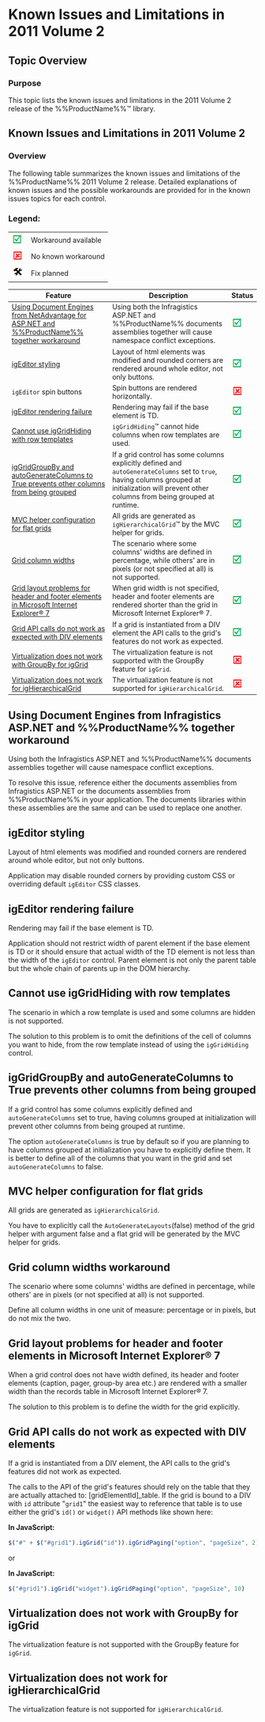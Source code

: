﻿<!--
|metadata|
{
    "fileName": "known-issues-and-limitations-2011-volume-2",
    "controlName": "",
    "tags": ["Known Issues"]
}
|metadata|
-->

# Known Issues and Limitations in 2011 Volume 2

## Topic Overview
### Purpose

This topic lists the known issues and limitations in the 2011 Volume 2 release of the %%ProductName%%™ library.


## Known Issues and Limitations in 2011 Volume 2
### Overview

The following table summarizes the known issues and limitations of the %%ProductName%% 2011 Volume 2 release. Detailed explanations of known issues and the possible workarounds are provided for in the known issues topics for each control.

### Legend:

<table class="table">
    <tbody>
        <tr>
            <td><img src="../../images/images/positive.png" alt="" class="img-responsive"></td>
            <td>Workaround available</td>
        </tr>
        <tr>
            <td><img src="../../images/images/negative.png" alt="" class="img-responsive"></td>
            <td>No known workaround</td>
        </tr>
        <tr>
            <td><img src="../../images/images/plannedFix.png" alt="" class="img-responsive"></td>
            <td>Fix planned</td>
        </tr>
    </tbody>
</table>

Feature | Description | Status
---|---|---
[Using Document Engines from NetAdvantage for ASP.NET and %%ProductName%% together workaround ](#using-document-engine) | Using both the Infragistics ASP.NET and %%ProductName%% documents assemblies together will cause namespace conflict exceptions. | ![](../../images/images/positive.png)
[igEditor styling ](#igEditor-styling) | Layout of html elements was modified and rounded corners are rendered around whole editor, not only buttons. | ![](../../images/images/positive.png)
`igEditor` spin buttons | Spin buttons are rendered horizontally. | ![](../../images/images/negative.png)
[igEditor rendering failure ](#rigEditor-rendering-failure) | Rendering may fail if the base element is TD. | ![](../../images/images/positive.png)
[Cannot use igGridHiding with row templates ](#cannot-use-grid-hiding-roe-templates) | `igGridHiding`™ cannot hide columns when row templates are used. | ![](../../images/images/positive.png)
[igGridGroupBy and autoGenerateColumns to True prevents other columns from being grouped ](#grouping-issue) | If a grid control has some columns explicitly defined and `autoGenerateColumns` set to `true`, having columns grouped at initialization will prevent other columns from being grouped at runtime. | ![](../../images/images/positive.png)
[MVC helper configuration for flat grids ](#mvc-helper-config) | All grids are generated as `igHierarchicalGrid`™ by the MVC helper for grids. | ![](../../images/images/positive.png)
[Grid column widths ](#grid-column-widths) | The scenario where some columns' widths are defined in percentage, while others' are in pixels (or not specified at all) is not supported. | ![](../../images/images/positive.png)
[Grid layout problems for header and footer elements in Microsoft Internet Explorer® 7 ](#grid-layout-problems) | When grid width is not specified, header and footer elements are rendered shorter than the grid in Microsoft Internet Explorer® 7. | ![](../../images/images/positive.png)
[Grid API calls do not work as expected with DIV elements ](#grid-api-calls-donot-work) | If a grid is instantiated from a DIV element the API calls to the grid's features do not work as expected. | ![](../../images/images/positive.png)
[Virtualization does not work with GroupBy for igGrid ](#virtualization-doesnot-work-groupby) | The virtualization feature is not supported with the GroupBy feature for `igGrid`. | ![](../../images/images/negative.png)
[Virtualization does not work for igHierarchicalGrid ](#virtualization-doesnot-work-hierarchicalgrid) | The virtualization feature is not supported for `igHierarchicalGrid`. | ![](../../images/images/negative.png)



## <a id="using-document-engine"></a>Using Document Engines from Infragistics ASP.NET and %%ProductName%% together workaround

Using both the Infragistics ASP.NET and %%ProductName%% documents assemblies
together will cause namespace conflict exceptions.

To resolve this issue, reference either the documents assemblies from Infragistics ASP.NET or the documents assemblies from %%ProductName%% in your application. The documents libraries within these assemblies are the same and can be used to replace one another.

## <a id="igEditor-styling"></a>igEditor styling

Layout of html elements was modified and rounded corners are rendered around whole editor, but not only buttons.

Application may disable rounded corners by providing custom CSS or overriding default `igEditor` CSS classes.

## <a id="rigEditor-rendering-failure"></a>igEditor rendering failure

Rendering may fail if the base element is TD.

Application should not restrict width of parent element if the base element is TD or it should ensure that actual width of the TD element is not less than the width of the `igEditor` control. Parent element is not only the parent table but the whole chain of parents up in the DOM hierarchy.

## <a id="cannot-use-grid-hiding-roe-templates"></a>Cannot use igGridHiding with row templates

The scenario in which a row template is used and some columns are hidden is not supported.

The solution to this problem is to omit the definitions of the cell of columns you want to hide, from the row template instead of using the `igGridHiding` control.

## <a id="grouping-issue"></a>igGridGroupBy and autoGenerateColumns to True prevents other columns from being grouped

If a grid control has some columns explicitly defined and `autoGenerateColumns` set to true, having columns grouped at initialization will prevent other columns from being grouped at runtime.

The option `autoGenerateColumns` is true by default so if you are planning to have columns grouped at initialization you have to explicitly define them. It is better to define all of the columns that you want in the grid and set `autoGenerateColumns` to false.

## <a id="mvc-helper-config"></a>MVC helper configuration for flat grids

All grids are generated as `igHierarchicalGrid`.

You have to explicitly call the `AutoGenerateLayouts`(false) method of the grid helper with argument false and a flat grid will be generated by the MVC helper for grids.

## <a id="grid-column-widths"></a>Grid column widths workaround

The scenario where some columns' widths are defined in percentage, while
others' are in pixels (or not specified at all) is not supported.

Define all column widths in one unit of measure: percentage or in pixels, but do not mix the two.

## <a id="grid-layout-problems"></a>Grid layout problems for header and footer elements in Microsoft Internet Explorer® 7

When a grid control does not have width defined, its header and footer elements (caption, pager, group-by area etc.) are rendered with a smaller width than the records table in Microsoft Internet Explorer® 7.

The solution to this problem is to define the width for the grid explicitly.

## <a id="grid-api-calls-donot-work"></a>Grid API calls do not work as expected with DIV elements

If a grid is instantiated from a DIV element, the API calls to the grid's features did not work as expected.

The calls to the API of the grid's features should rely on the table that they are actually attached to: [gridElementId]_table. If the grid is bound to a DIV with `id` attribute "`grid1`" the easiest way to reference that table is to use either the grid's `id()` or `widget()` API methods like shown here:

**In JavaScript:**

```js
$("#" + $("#grid1").igGrid("id")).igGridPaging("option", "pageSize", 2)
```

or

**In JavaScript:**

```js
$("#grid1").igGrid("widget").igGridPaging("option", "pageSize", 10)
```

## <a id="virtualization-doesnot-work-groupby"></a>Virtualization does not work with GroupBy for igGrid

The virtualization feature is not supported with the GroupBy feature for
`igGrid`.

## <a id="virtualization-doesnot-work-hierarchicalgrid"></a>Virtualization does not work for igHierarchicalGrid

The virtualization feature is not supported for `igHierarchicalGrid`.



 

 


